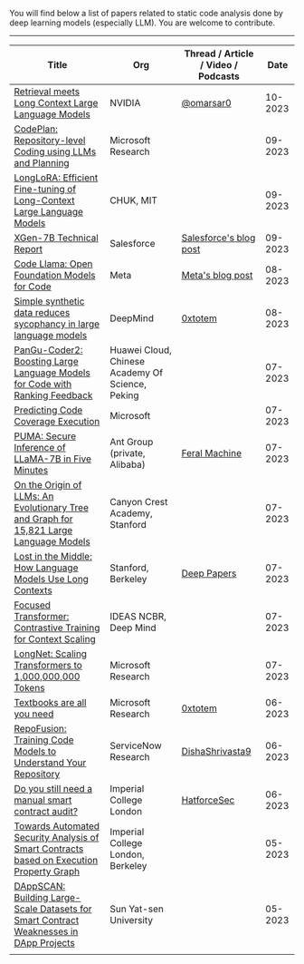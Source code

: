 You will find below a list of papers related to static code analysis done by deep learning models (especially LLM). 
You are welcome to contribute.

-----

| Title                                                                                                                                | Org                                              | Thread / Article / Video / Podcasts                                                                                                     | Date    |
| ------------------------------------------------------------------------------------------------------------------------------------ | ------------------------------------------------ | --------------------------------------------------------------------------------------------------------------------------------------- | ------- |
| [Retrieval meets Long Context Large Language Models](https://arxiv.org/abs/2310.03025)                                               | NVIDIA                                           | [@omarsar0](https://twitter.com/omarsar0/status/1709749178199318545)                                                                    | 10-2023 |
| [CodePlan: Repository-level Coding using LLMs and Planning](https://arxiv.org/abs/2309.12499)                                        | Microsoft Research                               |                                                                                                                                         | 09-2023 |
| [LongLoRA: Efficient Fine-tuning of Long-Context Large Language Models](https://arxiv.org/pdf/2309.12307.pdf)                        | CHUK, MIT                                        |                                                                                                                                         | 09-2023 |
| [XGen-7B Technical Report](https://arxiv.org/pdf/2309.03450.pdf)                                                                     | Salesforce                                       | [Salesforce's blog post](https://blog.salesforceairesearch.com/xgen/)                                                                   | 09-2023 |
| [Code Llama: Open Foundation Models for Code](https://ai.meta.com/research/publications/code-llama-open-foundation-models-for-code/) | Meta                                             | [Meta's blog post](https://ai.meta.com/blog/code-llama-large-language-model-coding/)                                                    | 08-2023 |
| [Simple synthetic data reduces sycophancy in large language models](https://arxiv.org/abs/2308.03958)                                | DeepMind                                         | [0xtotem](https://twitter.com/0xTotem/status/1691028914892611584)                                                                       | 08-2023 |
| [PanGu-Coder2: Boosting Large Language Models for Code with Ranking Feedback](https://arxiv.org/abs/2307.14936)                      | Huawei Cloud, Chinese Academy Of Science, Peking |                                                                                                                                         | 07-2023 |
| [Predicting Code Coverage Execution](https://arxiv.org/abs/2307.13383)                                                               | Microsoft                                        |                                                                                                                                         | 07-2023 |
| [PUMA: Secure Inference of LLaMA-7B in Five Minutes](https://arxiv.org/abs/2307.12533)                                               | Ant Group (private, Alibaba)                     | [Feral Machine](https://feralmachine.com/notes-on-on-the-origin-of-llms-an-evolutionary-tree-and-graph-for-15821-large-language-models) | 07-2023 |
| [On the Origin of LLMs: An Evolutionary Tree and Graph for 15,821 Large Language Models](https://arxiv.org/abs/2307.09793)           | Canyon Crest Academy, Stanford                   |                                                                                                                                         | 07-2023 |
| [Lost in the Middle: How Language Models Use Long Contexts](https://arxiv.org/abs/2307.03172)                                        | Stanford, Berkeley                               | [Deep Papers](https://www.deeppapers.dev/2112256/13296608-lost-in-the-middle-how-language-models-use-long-contexts?t=0)                 | 07-2023 |
| [Focused Transformer: Contrastive Training for Context Scaling](https://arxiv.org/abs/2307.03170)                                    | IDEAS NCBR, Deep Mind                            |                                                                                                                                         | 07-2023 |
| [LongNet: Scaling Transformers to 1,000,000,000 Tokens](https://arxiv.org/abs/2307.02486)                                            | Microsoft Research                               |                                                                                                                                         | 07-2023 |
| [Textbooks are all you need](https://arxiv.org/abs/2306.11644)                                                                       | Microsoft Research                               | [0xtotem](https://twitter.com/0xTotem/status/1671508966377943042)                                                                       | 06-2023 |
| [RepoFusion: Training Code Models to Understand Your Repository](https://arxiv.org/abs//2306.10998)                                  | ServiceNow Research                              | [DishaShrivasta9](https://twitter.com/DishaShrivasta9/status/1674859047206416384)                                                       | 06-2023 |
| [Do you still need a manual smart contract audit?](https://arxiv.org/abs/2306.12338)                                                 | Imperial College London                          | [HatforceSec](https://twitter.com/HatforceSec/status/1671758690808913922)                                                               | 06-2023 |
| [Towards Automated Security Analysis of Smart Contracts based on Execution Property Graph](https://arxiv.org/abs/2305.14046)         | Imperial College London, Berkeley                |                                                                                                                                         | 05-2023 |
| [DAppSCAN: Building Large-Scale Datasets for Smart Contract Weaknesses in DApp Projects](https://arxiv.org/abs/2305.08456)           | Sun Yat-sen University                           |                                                                                                                                         | 05-2023 |
|                                                                                                                                      |                                                  |                                                                                                                                         |         |
